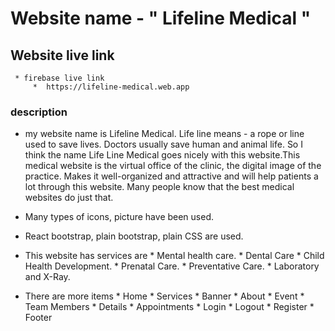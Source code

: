 # Website name  - " Lifeline Medical " 

## Website live link 
     * firebase live link 
         *  https://lifeline-medical.web.app


###  description
  * my website name is Lifeline Medical. Life line means - a rope or line used to save lives.      Doctors usually save human and animal life. So I think the name Life Line Medical goes nicely with this website.This medical website is the virtual office of the clinic, the digital image of the practice. Makes it well-organized and attractive and will help patients a lot through this website. Many people know that the best medical websites do just that.


  * Many types of icons, picture have been used. 
  * React bootstrap, plain bootstrap, plain CSS are used.

  * This website has services are 
        * Mental health care.
        * Dental Care
        * Child Health Development.
        * Prenatal Care.
        * Preventative Care.
        * Laboratory and X-Ray.


  * There are more items
        * Home
        * Services
        * Banner
        * About
        * Event
        * Team Members 
        * Details
        * Appointments
        * Login
        * Logout
        * Register
        * Footer
     
<!-- https://preview.colorlib.com/#hospice -->

<!-- https://preview.colorlib.com/#drpro -->